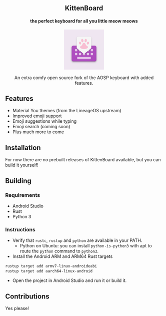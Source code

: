<h2 align="center"><b>KittenBoard</b></h2>
<h4 align="center">the perfect keyboard for all you little meow meows</h4>
<p align="center"><img src='ic_launcher-playstore.png' height='128'></p>
<p align="center">An extra comfy open source fork of the AOSP keyboard with added features.</p>

## Features

* Material You themes (from the LineageOS upstream)
* Improved emoji support
* Emoji suggestions while typing
* Emoji search (coming soon)
* Plus much more to come

## Installation

For now there are no prebuilt releases of KittenBoard available, but you can build it yourself!

## Building

### Requirements

- Android Studio
- Rust
- Python 3

### Instructions

- Verify that `rustc`, `rustup` and `python` are available in your PATH.
  - Python on Ubuntu: you can install `python-is-python3` with apt to route the `python` command to `python3`.
- Install the Android ARM and ARM64 Rust targets

```
rustup target add armv7-linux-androideabi 
rustup target add aarch64-linux-android
```
- Open the project in Android Studio and run it or build it.

## Contributions

Yes please!
